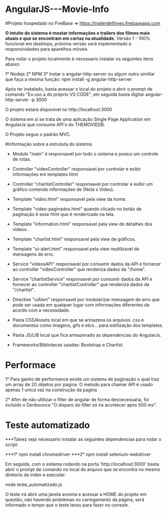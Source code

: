 # AngularJS---Movie-Info


#Projeto hospedado no FireBase => https://trailerdefilmes.firebaseapp.com

**O intuito do sistema é mostar informações e trailers dos filmes mais atuais e que se encontram em cartaz na atualidade.**
Versão 1 - 100% funcional em desktops, próxima versão será implementado a responsividades para aparelhos móveis.

Para rodar o projeto localmente é necessario instalar os seguintes itens abaixo:

1° Nodejs
2° NPM
3° Instar o angular-http-server ou algum outro similiar que faça a mesma função:
npm install -g angular-http-server

Após ter instalado, basta acessar o local do projeto e abrir o prompt de comando "Eu uso a do próprio VS CODE", em seguida
basta digitar angular-http-server -p 3000

O projeto estara disponivel no http://localhost:3000

O sistema em sí se trata de uma aplicação Single Page Application em AngularJs que consume API's do THEMOVIEDB.

O Projeto segue o padrão MVC.

#Informação sobre a estrututa do sistema

* Modulo "main" é responsavel por todo o sistema e possui um controle de rotas.

* Controller "videoController" responsavel por controlar e exibir informações em templates.html
* Controller "chartistController" responsavel por controlar e exibir um gráfico contendo informações de (Nota x Video).

* Template "video.html" responsavel pela view da home.
* Template "video-paginados.html" quando clicado no botão de paginação é esse html que é renderizado na tela.
* Template "information.html" responsavel pela view de detalhes dos videos.
* Template "chartist.html" responsavel pela view de gráficos.
* Template "ui-alert.html" responsavel pela view reutilizavel de mensagens de erro.

* Service "videosAPI" responsavel por consumir dados da API e fornecer ao controller "videoController" que renderiza dados da "/home".
* Service "chartistService" responsavel por consumir dados da API e fornecer ao controller "chartistController" que renderiza dados da "/chartist".

* Directive "uiAlert" responsavel por modularizar mensagem de erro que pode ser usada em qualquer lugar com informações diferentes de acordo com a necessidade.

* Pasta CSS/Assets local em que se armazena os arquivos .css e documentos como imagens, gifs e etcs... para estilização dos templates.

* Pasta JS/LIB local que fica armazenado as dependencias do AngularJs.

* Frameworks/Bibliotecas usadas: Bootstrap e Chartist.

# Performace

1° Para ganho de performance existe um sistema de paginação o qual traz um array de 20 objetos por pagina. O metodo para chamar API é usado apenas 1 unica vez
na construção da pagina

2° Afim de não ultilizar o filter de angular de forma desnecessaria, foi incluido o Denbounce "O disparo do filter só ira acontecer após 500 ms".

# Teste automatizado

***Talvez seja necessario instalar as seguintes dependencias para rodar o script:

***1° npm install chromedriver
***2° npm install selenium-webdriver

Em seguida, com o sistema rodando na porta 'http://localhost:3000' basta abrir o prompt de comando no local do arquivo que se encontra no mesmo diretorio da index e executar:

node teste_automatizado.js

O teste irá abrir uma janela anomia e acessar a HOME do projeto em questão, não havendo problemas no carregamento da página, será informado o tempo que o teste levou para fazer no console.
